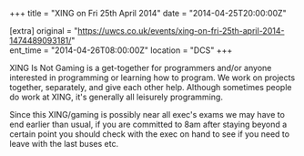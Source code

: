 +++
title = "XING on Fri 25th April 2014"
date = "2014-04-25T20:00:00Z"

[extra]
original = "https://uwcs.co.uk/events/xing-on-fri-25th-april-2014-1474489093181/"    
ent_time = "2014-04-26T08:00:00Z"
location = "DCS"
+++

XING Is Not Gaming is a get-together for programmers and/or anyone interested in programming or learning how to program. We work on projects together, separately, and give each other help. Although sometimes people do work at XING, it's generally all leisurely programming.

Since this XING/gaming is possibly near all exec's exams we may have to end earlier than usual, if you are committed to 8am after staying beyond a certain point you should check with the exec on hand to see if you need to leave with the last buses etc.

